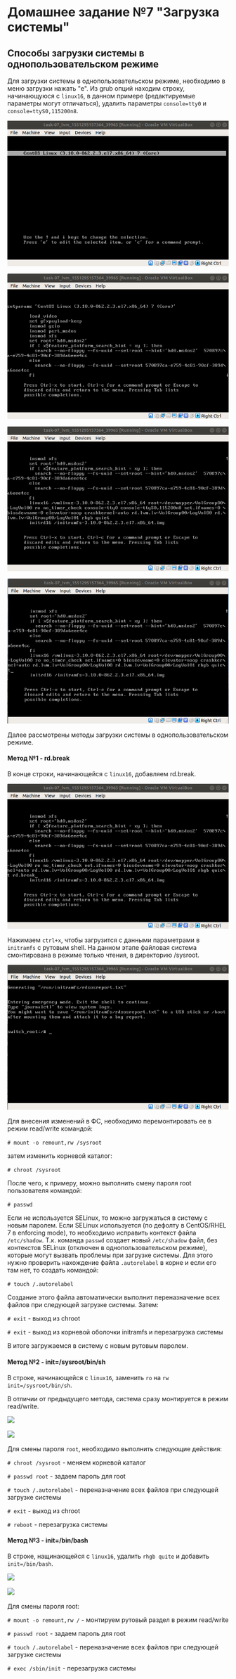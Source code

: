 # Домашнее задание №7 "Загрузка системы"

## Способы загрузки системы в однопользовательском режиме

Для загрузки системы в однопользовательском режиме, необходимо в меню загрузки нажать "e".
Из grub опций находим строку, начинающуюся с ```linux16```, в данном примере (редактируемые параметры могут отличаться), удалить параметры ```console=tty0``` и ```console=ttyS0,115200n8```.

![](screenshots/main1.png)

![](screenshots/main2.png)

![](screenshots/main3.png)

![](screenshots/main4.png)

Далее рассмотрены методы загрузки системы в однопользовательском режиме.

#### Метод №1 - rd.break

В конце строки, начинающейся с ```linux16```, добавляем rd.break.

![](screenshots/method1/1.png)

Нажимаем ```ctrl+x```, чтобы загрузится с данными параметрами в ```initramfs``` c рутовым shell.
На данном этапе файловая система смонтирована в режиме только чтения, в директорию /sysroot.

![](screenshots/method1/2.png)

Для внесения изменений в ФС, необходимо перемонтировать ее в режим read/write командой:

```# mount -o remount,rw /sysroot```

затем изменить корневой каталог:

```# chroot /sysroot```

После чего, к примеру, можно выполнить смену пароля root пользователя командой:

```# passwd```

Если не используется SELinux, то можно загружаться в систему с новым паролем.
Если SELinux используется (по дефолту в CentOS/RHEL 7 в enforcing mode), то необходимо исправить контекст файла ```/etc/shadow```. Т.к. команда ```passwd``` создает новый ```/etc/shadow``` файл, без контекстов SELinux (отключен в однопользовательском режиме), которые могут вызвать проблемы при загрузке системы.
Для этого нужно проверить нахождение файла ```.autorelabel``` в корне и если его там нет, то создать командой:

```# touch /.autorelabel```

Создание этого файла автоматически выполнит переназначение всех файлов при следующей загрузке системы.
Затем:

```# exit``` - выход из chroot

```# exit``` - выход из корневой оболочки initramfs и перезагрузка системы

В итоге загружаемся в систему с новым рутовым паролем.

#### Метод №2 - init=/sysroot/bin/sh

В строке, начинающейся с ```linux16```, заменить ```ro``` на ```rw init=/sysroot/bin/sh```.

В отличии от предыдущего метода, система сразу монтируется в режим read/write.

![](screenshots/method2/1.png)

![](screenshots/method2/2.png)

Для смены пароля ```root```, необходимо выполнить следующие действия:

```# chroot /sysroot``` - меняем корневой каталог

```# passwd root``` - задаем пароль для root

```# touch /.autorelabel``` - переназначение всех файлов при следующей загрузке системы

```# exit``` - выход из chroot

```# reboot``` - перезагрузка системы

#### Метод №3 - init=/bin/bash

В строке, нащинающейся с ```linux16```, удалить ```rhgb quite``` и добавить ```init=/bin/bash```.

![](screenshots/method3/1.png)

![](screenshots/method3/2.png)

Для смены пароля root:

```# mount -o remount,rw /``` - монтируем рутовый раздел в режим read/write

```# passwd root``` - задаем пароль для root

```# touch /.autorelabel``` - переназначение всех файлов при следующей загрузке системы

```# exec /sbin/init``` - перезагрузка системы